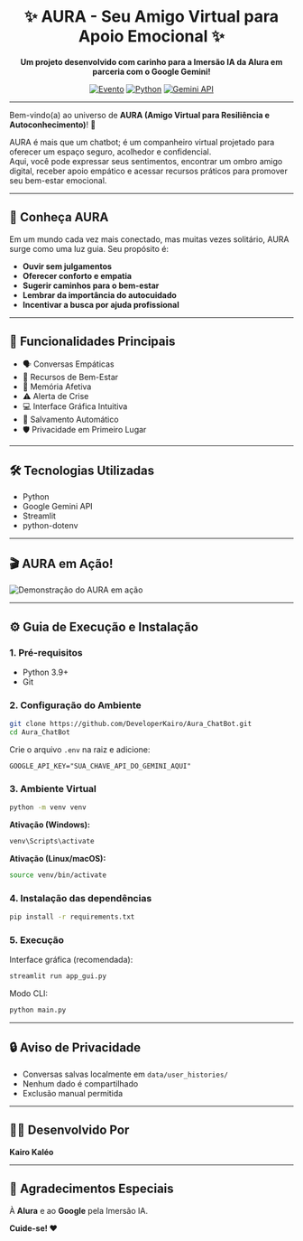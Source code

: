 
<div align="center">

# ✨ AURA - Seu Amigo Virtual para Apoio Emocional ✨

**Um projeto desenvolvido com carinho para a Imersão IA da Alura em parceria com o Google Gemini!**

[![Evento](https://img.shields.io/badge/Imers%C3%A3o%20IA-Alura%20%26%20Google-%230073E6?style=for-the-badge&logo=google&logoColor=white&labelColor=0B579B)](https://www.alura.com.br/artigos/imersao-ia?srsltid=AfmBOoqACaLd9cCtLcitX70Rx8YoH1gmmsdj8VCR0w8uvo1-0px8ldBC)
[![Python](https://img.shields.io/badge/Python-3776AB?style=for-the-badge&logo=python&logoColor=white)](https://www.python.org/)
[![Gemini API](https://img.shields.io/badge/Gemini%20API-4A89F3?style=for-the-badge&logo=google-gemini&logoColor=white)](https://ai.google.dev/docs/gemini_api_overview)

</div>

---

Bem-vindo(a) ao universo de **AURA (Amigo Virtual para Resiliência e Autoconhecimento)**! 🌟

AURA é mais que um chatbot; é um companheiro virtual projetado para oferecer um espaço seguro, acolhedor e confidencial.  
Aqui, você pode expressar seus sentimentos, encontrar um ombro amigo digital, receber apoio empático e acessar recursos práticos para promover seu bem-estar emocional.

---

## 💖 Conheça AURA

Em um mundo cada vez mais conectado, mas muitas vezes solitário, AURA surge como uma luz guia. Seu propósito é:

- **Ouvir sem julgamentos**
- **Oferecer conforto e empatia**
- **Sugerir caminhos para o bem-estar**
- **Lembrar da importância do autocuidado**
- **Incentivar a busca por ajuda profissional**

---

## 🚀 Funcionalidades Principais

- 🗣️ Conversas Empáticas
- 🧘 Recursos de Bem-Estar
- 🧠 Memória Afetiva
- ⚠️ Alerta de Crise
- 💻 Interface Gráfica Intuitiva
- 💾 Salvamento Automático
- 🛡️ Privacidade em Primeiro Lugar

---

## 🛠️ Tecnologias Utilizadas

- Python
- Google Gemini API
- Streamlit
- python-dotenv

---

## 🎬 AURA em Ação!

![Demonstração do AURA em ação](assets/aura_gif.gif)

---

## ⚙️ Guia de Execução e Instalação

### 1. Pré-requisitos

- Python 3.9+
- Git

### 2. Configuração do Ambiente

```bash
git clone https://github.com/DeveloperKairo/Aura_ChatBot.git
cd Aura_ChatBot
```

Crie o arquivo `.env` na raiz e adicione:

```
GOOGLE_API_KEY="SUA_CHAVE_API_DO_GEMINI_AQUI"
```

### 3. Ambiente Virtual

```bash
python -m venv venv
```

**Ativação (Windows):**

```bash
venv\Scripts\activate
```

**Ativação (Linux/macOS):**

```bash
source venv/bin/activate
```

### 4. Instalação das dependências

```bash
pip install -r requirements.txt
```

### 5. Execução

Interface gráfica (recomendada):

```bash
streamlit run app_gui.py
```

Modo CLI:

```bash
python main.py
```

---

## 🔒 Aviso de Privacidade

- Conversas salvas localmente em `data/user_histories/`
- Nenhum dado é compartilhado
- Exclusão manual permitida

---

## 👨‍💻 Desenvolvido Por

**Kairo Kaléo**

---

## 🙏 Agradecimentos Especiais

À **Alura** e ao **Google** pela Imersão IA.

**Cuide-se! ❤️**
